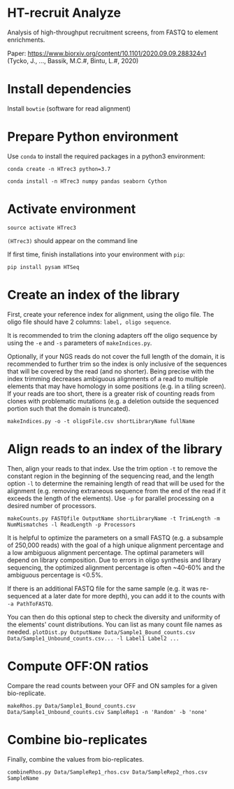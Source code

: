 # HT-recruit Analyze
Analysis of high-throughput recruitment screens, from FASTQ to element enrichments.

Paper: <https://www.biorxiv.org/content/10.1101/2020.09.09.288324v1> (Tycko, J., ..., Bassik, M.C.#, Bintu, L.#, 2020)

# Install dependencies
Install `bowtie` (software for read alignment)

# Prepare Python environment
Use `conda` to install the required packages in a python3 environment:

`conda create -n HTrec3 python=3.7`

`conda install -n HTrec3 numpy pandas seaborn Cython`

# Activate environment
`source activate HTrec3`

`(HTrec3)` should appear on the command line

If first time, finish installations into your environment with `pip`:

`pip install pysam HTSeq`

# Create an index of the library
First, create your reference index for alignment, using the oligo file. The oligo file should have 2 columns: `label, oligo sequence`.

It is recommended to trim the cloning adapters off the oligo sequence by using the `-e` and `-s` parameters of `makeIndices.py`. 

Optionally, if your NGS reads do not cover the full length of the domain, it is recommended to further trim so the index is only inclusive of the sequences that will be covered by the read (and no shorter). Being precise with the index trimming decreases ambiguous alignments of a read to multiple elements that may have homology in some positions (e.g. in a tiling screen). If your reads are too short, there is a greater risk of counting reads from clones with problematic mutations (e.g. a deletion outside the sequenced portion such that the domain is truncated).

`makeIndices.py -o -t oligoFile.csv shortLibraryName fullName`

# Align reads to an index of the library
Then, align your reads to that index. Use the trim option `-t` to remove the constant region in the beginning of the sequencing read, and the length option `-l` to determine the remaining length of read that will be used for the alignment (e.g. removing extraneous sequence from the end of the read if it exceeds the length of the elements). Use `-p` for parallel processing on a desired number of processors.

`makeCounts.py FASTQfile OutputName shortLibraryName -t TrimLength -m NumMismatches -l ReadLength -p Processors`

It is helpful to optimize the parameters on a small FASTQ (e.g. a subsample of 250,000 reads) with the goal of a high unique alignment percentage and a low ambiguous alignment percentage. The optimal parameters will depend on library composition. Due to errors in oligo synthesis and library sequencing, the optimized alignment percentage is often ~40-60% and the ambiguous percentage is <0.5%.

If there is an additional FASTQ file for the same sample (e.g. it was re-sequenced at a later date for more depth), you can add it to the counts with `-a PathToFASTQ`.

You can then do this optional step to check the diversity and uniformity of the elements' count distributions. You can list as many count file names as needed.
`plotDist.py OutputName Data/Sample1_Bound_counts.csv Data/Sample1_Unbound_counts.csv... -l Label1 Label2 ...`

# Compute OFF:ON ratios 
Compare the read counts between your OFF and ON samples for a given bio-replicate. 

`makeRhos.py Data/Sample1_Bound_counts.csv Data/Sample1_Unbound_counts.csv SampleRep1 -n 'Random' -b 'none'`



# Combine bio-replicates
Finally, combine the values from bio-replicates.

`combineRhos.py Data/SampleRep1_rhos.csv Data/SampleRep2_rhos.csv SampleName`
